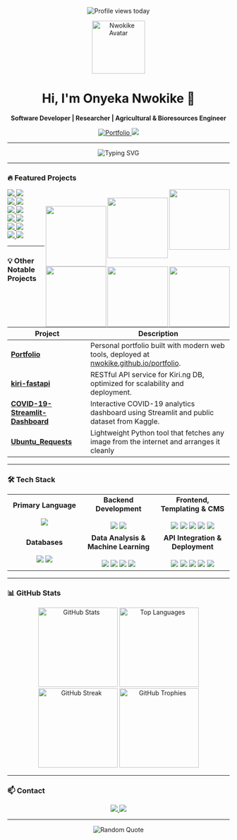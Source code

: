 <p align="center">
  <img src="https://komarev.com/ghpvc/?username=Nwokike&color=808080&style=for-the-badge" alt="Profile views today"/>
</p>

<p align="center">
  <img src="https://avatars.githubusercontent.com/u/194400238?s=400&u=043383627a2209689c2e6e2204a7d8ee0b4505e5&v=4" width="120" alt="Nwokike Avatar">
</p>

<h1 align="center">Hi, I'm Onyeka Nwokike 👋</h1>
<p align="center"><b>Software Developer | Researcher | Agricultural & Bioresources Engineer</b></p>

<p align="center">
  <a href="https://nwokike.github.io/portfolio/">
    <img src="https://img.shields.io/badge/Portfolio-0077B5?style=for-the-badge&logo=website&logoColor=white" alt="Portfolio"/>
  </a>
  <a href="mailto:nwokikeonyeka@gmail.com">
    <img src="https://img.shields.io/badge/Email-nwokikeonyeka@gmail.com-red?style=for-the-badge&logo=gmail&logoColor=white"/>
  </a>
</p>

---

<p align="center">
  <img src="https://readme-typing-svg.demolab.com?font=Fira+Code&size=22&pause=1000&center=true&vCenter=true&width=480&lines=Building+AI+Platforms;Engineering+for+Impact;Research+and+Analysis" alt="Typing SVG"/>
</p>

---

### 🔥 Featured Projects

<a href="https://kiri.ng">
  <img align="right" height="137" src="https://github-readme-stats.vercel.app/api/pin/?username=Nwokike&repo=kiri.ng&theme=buefy&border_color=808080&bg_color=ffffff"/>
</a>
<a href="https://kiri.ng">
  <img src="https://img.shields.io/badge/Live-Kiri.ng-darkgreen?style=for-the-badge"/>
</a>
<a href="https://github.com/Nwokike/kiri.ng">
  <img src="https://img.shields.io/badge/Repo-GitHub-gray?style=for-the-badge"/>
</a>

<br>

<a href="https://spaninsight.com">
  <img align="right" height="137" src="https://github-readme-stats.vercel.app/api/pin/?username=Nwokike&repo=spaninsight&theme=buefy&border_color=808080&bg_color=ffffff"/>
</a>
<a href="https://spaninsight.com">
  <img src="https://img.shields.io/badge/Live-SpanInsight-blue?style=for-the-badge"/>
</a>
<a href="https://github.com/Nwokike/spaninsight">
  <img src="https://img.shields.io/badge/Repo-GitHub-gray?style=for-the-badge"/>
</a>

<br>

<a href="https://zelcry.com">
  <img align="right" height="137" src="https://github-readme-stats.vercel.app/api/pin/?username=Nwokike&repo=zelcry&theme=buefy&border_color=808080&bg_color=ffffff"/>
</a>
<a href="https://zelcry.com">
  <img src="https://img.shields.io/badge/Live-Zelcry-ffcd00?style=for-the-badge"/>
</a>
<a href="https://github.com/Nwokike/zelcry">
  <img src="https://img.shields.io/badge/Repo-GitHub-gray?style=for-the-badge"/>
</a>

<br>

<a href="https://yieldwiseai.com">
  <img align="right" height="137" src="https://github-readme-stats.vercel.app/api/pin/?username=Nwokike&repo=yieldwise-ai&theme=buefy&border_color=808080&bg_color=ffffff"/>
</a>
<a href="https://yieldwiseai.com">
  <img src="https://img.shields.io/badge/Live-YieldWiseAI-228B22?style=for-the-badge"/>
</a>
<a href="https://github.com/Nwokike/yieldwise-ai">
  <img src="https://img.shields.io/badge/Repo-GitHub-gray?style=for-the-badge"/>
</a>

<br>

<a href="https://asase-app.onrender.com/">
  <img align="right" height="137" src="https://github-readme-stats.vercel.app/api/pin/?username=Nwokike&repo=asase&theme=buefy&border_color=808080&bg_color=ffffff"/>
</a>
<a href="https://asase-app.onrender.com/">
  <img src="https://img.shields.io/badge/Live-Asase-008080?style=for-the-badge"/>
</a>
<a href="https://github.com/Nwokike/asase">
  <img src="https://img.shields.io/badge/Repo-GitHub-gray?style=for-the-badge"/>
</a>

<br>

<a href="https://nigerian-hate-speech-analyzer.streamlit.app/">
  <img align="right" height="137" src="https://github-readme-stats.vercel.app/api/pin/?username=Nwokike&repo=nigerian-hate-speech-analyzer&theme=buefy&border_color=808080&bg_color=ffffff"/>
</a>
<a href="https://nigerian-hate-speech-analyzer.streamlit.app/">
  <img src="https://img.shields.io/badge/Live-Harmful%20Speech%20Analyzer-orange?style=for-the-badge"/>
</a>
<a href="https://github.com/Nwokike/nigerian-hate-speech-analyzer">
  <img src="https://img.shields.io/badge/Repo-GitHub-gray?style=for-the-badge"/>
</a>

<br>

---

### 💡 Other Notable Projects

| Project | Description |
|----------|--------------|
| [**Portfolio**](https://github.com/Nwokike/portfolio) | Personal portfolio built with modern web tools, deployed at [nwokike.github.io/portfolio](https://nwokike.github.io/portfolio). |
| [**kiri-fastapi**](https://github.com/Nwokike/kiri-fastapi) | RESTful API service for Kiri.ng DB, optimized for scalability and deployment. |
| [**COVID-19-Streamlit-Dashboard**](https://github.com/Nwokike/COVID-19-Streamlit-Dashboard) | Interactive COVID-19 analytics dashboard using Streamlit and public dataset from Kaggle. |
| [**Ubuntu_Requests**](https://github.com/Nwokike/Ubuntu_Requests) | Lightweight Python tool that fetches any image from the internet and arranges it cleanly |

---

### 🛠 Tech Stack

<p align="center">
  <table>
    <tr>
      <td align="center" width="33%">
        <strong>Primary Language</strong><br><br>
        <img src="https://img.shields.io/badge/Python-3776AB?logo=python&logoColor=fff&style=for-the-badge"/>
      </td>
      <td align="center" width="33%">
        <strong>Backend Development</strong><br><br>
        <img src="https://img.shields.io/badge/Django-092E20?logo=django&logoColor=fff&style=for-the-badge"/>
        <img src="https://img.shields.io/badge/Flask-000?logo=flask&logoColor=white&style=for-the-badge"/>
      </td>
      <td align="center" width="33%">
        <strong>Frontend, Templating & CMS</strong><br><br>
        <img src="https://img.shields.io/badge/HTML5-E34F26?logo=html5&logoColor=fff&style=for-the-badge"/>
        <img src="https://img.shields.io/badge/CSS3-1572B6?logo=css3&logoColor=fff&style=for-the-badge"/>
        <img src="https://img.shields.io/badge/JavaScript-F7DF1E?logo=javascript&logoColor=000&style=for-the-badge"/>
        <img src="https://img.shields.io/badge/Jinja-B41717?logo=jinja&logoColor=fff&style=for-the-badge"/>
        <img src="https://img.shields.io/badge/WordPress-21759B?logo=wordpress&logoColor=fff&style=for-the-badge"/>
      </td>
    </tr>
    <tr>
      <td align="center" width="33%">
        <strong>Databases</strong><br><br>
        <img src="https://img.shields.io/badge/MySQL-4479A1?logo=mysql&logoColor=fff&style=for-the-badge"/>
        <img src="https://img.shields.io/badge/PostgreSQL-316192?logo=postgresql&logoColor=fff&style=for-the-badge"/>
      </td>
      <td align="center" width="33%">
        <strong>Data Analysis & Machine Learning</strong><br><br>
        <img src="https://img.shields.io/badge/Scikit--learn-F7931E?logo=scikitlearn&logoColor=fff&style=for-the-badge"/>
        <img src="https://img.shields.io/badge/Pandas-150458?logo=pandas&logoColor=fff&style=for-the-badge"/>
        <img src="https://img.shields.io/badge/NumPy-013243?logo=numpy&logoColor=fff&style=for-the-badge"/>
        <img src="https://img.shields.io/badge/Matplotlib-11557c?style=for-the-badge&logo=matplotlib&logoColor=white"/>
      </td>
      <td align="center" width="33%">
        <strong>API Integration & Deployment</strong><br><br>
        <img src="https://img.shields.io/badge/REST%20APIs-000?style=for-the-badge"/>
        <img src="https://img.shields.io/badge/Oracle%20Cloud-F80000?logo=oracle&logoColor=fff&style=for-the-badge"/>
        <img src="https://img.shields.io/badge/Render-46E3B7?logo=render&logoColor=fff&style=for-the-badge"/>
        <img src="https://img.shields.io/badge/Streamlit-FF4B4B?logo=streamlit&logoColor=fff&style=for-the-badge"/>
        <img src="https://img.shields.io/badge/Git-F05032?logo=git&logoColor=fff&style=for-the-badge"/>
      </td>
    </tr>
  </table>
</p>

---

### 📊 GitHub Stats

<div align="center">
  <img height="180em" src="https://github-readme-stats.vercel.app/api?username=Nwokike&show_icons=true&theme=buefy&border_color=808080&bg_color=ffffff&title_color=000000&text_color=000000" alt="GitHub Stats"/>
  <img height="180em" src="https://github-readme-stats.vercel.app/api/top-langs/?username=Nwokike&layout=compact&theme=buefy&border_color=808080&bg_color=ffffff&title_color=000000&text_color=000000" alt="Top Languages"/>
  <br/>
  <img height="180em" src="https://github-readme-streak-stats.herokuapp.com/?user=Nwokike&theme=buefy-light" alt="GitHub Streak"/>
  <img height="180em" src="https://github-profile-trophy.vercel.app/?username=Nwokike&theme=buefy&row=1&column=5&margin-w=10&margin-h=10" alt="GitHub Trophies"/>
</div>

---

### 📫 Contact

<p align="center">
  <a href="mailto:nwokikeonyeka@gmail.com">
    <img src="https://img.shields.io/badge/Email-nwokikeonyeka@gmail.com-red?style=for-the-badge&logo=gmail&logoColor=white"/>
  </a>
  <a href="https://nwokike.github.io/portfolio/">
    <img src="https://img.shields.io/badge/Portfolio-0077B5?style=for-the-badge&logo=website&logoColor=white"/>
  </a>
</p>

---

<p align="center">
  <img src="https://quotes-github-readme.vercel.app/api?type=horizontal&theme=light" alt="Random Quote"/>
</p>
